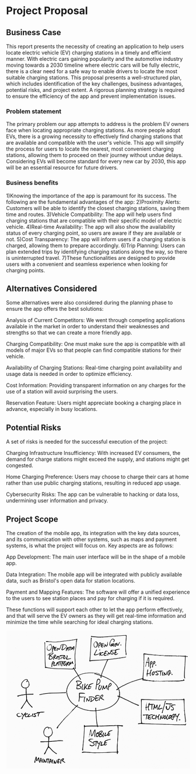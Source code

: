 # Project Proposal

## Business Case 

This report presents the necessity of creating an application to help users locate electric vehicle (EV) charging stations in a timely and efficient manner. With electric cars gaining popularity and the automotive industry moving towards a 2030 timeline where electric cars will be fully electric, there is a clear need for a safe way to enable drivers to locate the most suitable charging stations. This proposal presents a well-structured plan, which includes identification of the key challenges, business advantages, potential risks, and project extent. A rigorous planning strategy is required to ensure the efficiency of the app and prevent implementation issues.

### Problem statement

The primary problem our app attempts to address is the problem EV owners face when locating appropriate charging stations. As more people adopt EVs, there is a growing necessity to effectively find charging stations that are available and compatible with the user's vehicle. This app will simplify the process for users to locate the nearest, most convenient charging stations, allowing them to proceed on their journey without undue delays. Considering EVs will become standard for every new car by 2030, this app will be an essential resource for future drivers.

### Business benefits
1)Knowing the importance of the app is paramount for its success. The following are the fundamental advantages of the app:
2)Proximity Alerts: Customers will be able to identify the closest charging stations, saving them time and routes.
3)Vehicle Compatibility: The app will help users find charging stations that are compatible with their specific model of electric vehicle.
4)Real-time Availability: The app will also show the availability status of every charging point, so users are aware if they are available or not.
5)Cost Transparency: The app will inform users if a charging station is charged, allowing them to prepare accordingly.
6)Trip Planning: Users can plan extended trips by identifying charging stations along the way, so there is uninterrupted travel.
7)These functionalities are designed to provide users with a convenient and seamless experience when looking for charging points.

## Alternatives Considered
Some alternatives were also considered during the planning phase to ensure the app offers the best solutions:

Analysis of Current Competitors: We went through competing applications available in the market in order to understand their weaknesses and strengths so that we can create a more friendly app.

Charging Compatibility: One must make sure the app is compatible with all models of major EVs so that people can find compatible stations for their vehicle.

Availability of Charging Stations: Real-time charging point availability and usage data is needed in order to optimize efficiency.

Cost Information: Providing transparent information on any charges for the use of a station will avoid surprising the users.

Reservation Feature: Users might appreciate booking a charging place in advance, especially in busy locations.

## Potential Risks
A set of risks is needed for the successful execution of the project:

Charging Infrastructure Insufficiency: With increased EV consumers, the demand for charge stations might exceed the supply, and stations might get congested.

Home Charging Preference: Users may choose to charge their cars at home rather than use public charging stations, resulting in reduced app usage.

Cybersecurity Risks: The app can be vulnerable to hacking or data loss, undermining user information and privacy.

## Project Scope
The creation of the mobile app, its integration with the key data sources, and its communication with other systems, such as maps and payment systems, is what the project will focus on. Key aspects are as follows:

App Development: The main user interface will be in the shape of a mobile app.

Data Integration: The mobile app will be integrated with publicly available data, such as Bristol's open data for station locations.

Payment and Mapping Features: The software will offer a unified experience to the users to see station places and pay for charging if it is required. 

These functions will support each other to let the app perform effectively, and that will serve the EV owners as they will get real-time information and minimize the time while searching for ideal charging stations.

![Insert your Context Diagram Here](images/context.png)
